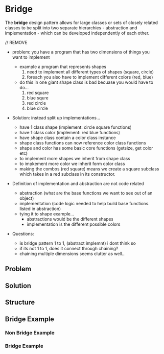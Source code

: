 # Bridge

The **bridge** design pattern allows for large classes or sets of closely related classes to be split into two separate hierarchies - abstraction and implementation - which can be developed independently of each other.




// REMOVE
- problem: you have a program that has two dimensions of things you want to implement 
    - example a program that represents shapes
        1. need to implement all different types of shapes (square, circle)
        2. foreach you also have to implement different colors (red, blue)
    - do this in one giant shape class is bad becuase you would have to do...
        1. red square
        2. blue squre
        3. red circle
        4. blue circle
- Solution: instead split up implementations...
    - have 1 class shape (implement: circle square functions)
    - have 1 class color (implement: red blue functions)
    - have shape class contain a color class instance
    - shape class functions can now reference color class functions
    - shape and color has some basic core functions (getsize, get color etc)
    - to implement more shapes we inherit from shape class
    - to impkement more color we inherit form color class
    - making the combos (red square) means we create a square subclass which takes in a red subclass in its constructor.

- Definition of implementation and abstraction are not code related
    - abstraction (what are the base functions we want to see out of an object)
    - implementation (code logic needed to help build base functions listed in abstraction)
    - tying it to shape example... 
        - abstractions would be the different shapes
        - implementation is the different possible colors

- Questions: 
    - is bridge pattern 1 to 1, (abstract implemnt) i dont think so
    - if its not 1 to 1, does it connect through chaining?
    - chaining multiple dimensions seems clutter as well..

## Problem

## Solution

## Structure

## Bridge Example

### Non Bridge Example

### Bridge Example



